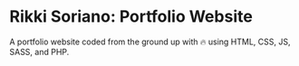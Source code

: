 # Rikki Soriano: Portfolio Website
A portfolio website coded from the ground up with 🔥 using HTML, CSS, JS, SASS, and PHP.
